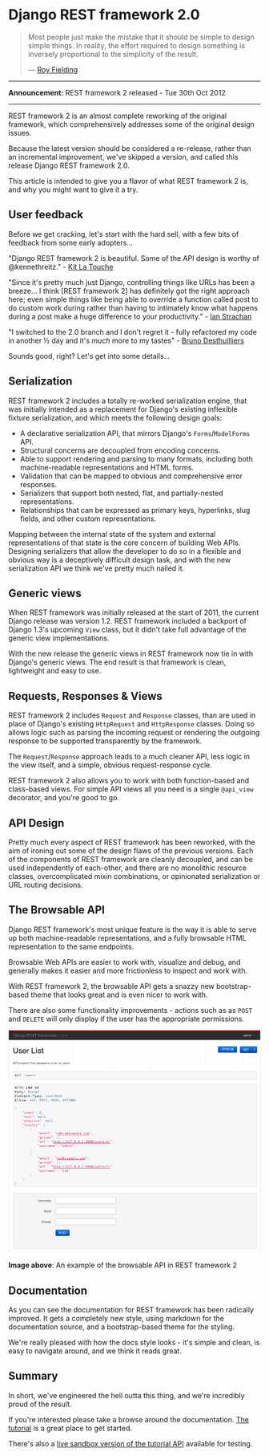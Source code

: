 # Django REST framework 2.0

> Most people just make the mistake that it should be simple to design simple things.  In reality, the effort required to design something is inversely proportional to the simplicity of the result.
>
> &mdash; [Roy Fielding][cite]

---

**Announcement:** REST framework 2 released - Tue 30th Oct 2012

---

REST framework 2 is an almost complete reworking of the original framework, which comprehensively addresses some of the original design issues.

Because the latest version should be considered a re-release, rather than an incremental improvement, we've skipped a version, and called this release Django REST framework 2.0.

This article is intended to give you a flavor of what REST framework 2 is, and why you might want to give it a try.

## User feedback

Before we get cracking, let's start with the hard sell, with a few bits of feedback from some early adopters…

"Django REST framework 2 is beautiful.  Some of the API design is worthy of @kennethreitz." - [Kit La Touche][quote1]

"Since it's pretty much just Django, controlling things like URLs has been a breeze...  I think [REST framework 2] has definitely got the right approach here; even simple things like being able to override a function called post to do custom work during rather than having to intimately know what happens during a post make a huge difference to your productivity." - [Ian Strachan][quote2]

"I switched to the 2.0 branch and I don't regret it - fully refactored my code in another &half; day and it's *much* more to my tastes" - [Bruno Desthuilliers][quote3]

Sounds good, right?  Let's get into some details...

## Serialization

REST framework 2 includes a totally re-worked serialization engine, that was initially intended as a replacement for Django's existing inflexible fixture serialization, and which meets the following design goals:

* A declarative serialization API, that mirrors Django's `Forms`/`ModelForms` API.
* Structural concerns are decoupled from encoding concerns.
* Able to support rendering and parsing to many formats, including both machine-readable representations and HTML forms.
* Validation that can be mapped to obvious and comprehensive error responses.
* Serializers that support both nested, flat, and partially-nested representations.
* Relationships that can be expressed as primary keys, hyperlinks, slug fields, and other custom representations.

Mapping between the internal state of the system and external representations of that state is the core concern of building Web APIs.  Designing serializers that allow the developer to do so in a flexible and obvious way is a deceptively difficult design task, and with the new serialization API we think we've pretty much nailed it.

## Generic views

When REST framework was initially released at the start of 2011, the current Django release was version 1.2.  REST framework included a backport of Django 1.3's upcoming `View` class, but it didn't take full advantage of the generic view implementations.

With the new release the generic views in REST framework now tie in with Django's generic views.  The end result is that framework is clean, lightweight and easy to use.

## Requests, Responses & Views

REST framework 2 includes `Request` and `Response` classes, than are used in place of Django's existing `HttpRequest` and `HttpResponse` classes.  Doing so allows logic such as parsing the incoming request or rendering the outgoing response to be supported transparently by the framework.

The `Request`/`Response` approach leads to a much cleaner API, less logic in the view itself, and a simple, obvious request-response cycle.

REST framework 2 also allows you to work with both function-based and class-based views.  For simple API views all you need is a single `@api_view` decorator, and you're good to go.


## API Design

Pretty much every aspect of REST framework has been reworked, with the aim of ironing out some of the design flaws of the previous versions.  Each of the components of REST framework are cleanly decoupled, and can be used independently of each-other, and there are no monolithic resource classes, overcomplicated mixin combinations, or opinionated serialization or URL routing decisions.

## The Browsable API

Django REST framework's most unique feature is the way it is able to serve up both machine-readable representations, and a fully browsable HTML representation to the same endpoints.

Browsable Web APIs are easier to work with, visualize and debug, and generally makes it easier and more frictionless to inspect and work with.

With REST framework 2, the browsable API gets a snazzy new bootstrap-based theme that looks great and is even nicer to work with.

There are also some functionality improvements - actions such as as `POST` and `DELETE` will only display if the user has the appropriate permissions.

![Browsable API][image]

**Image above**: An example of the browsable API in REST framework 2

## Documentation

As you can see the documentation for REST framework has been radically improved.  It gets a completely new style, using markdown for the documentation source, and a bootstrap-based theme for the styling.

We're really pleased with how the docs style looks - it's simple and clean, is easy to navigate around, and we think it reads great.

## Summary

In short, we've engineered the hell outta this thing, and we're incredibly proud of the result.

If you're interested please take a browse around the documentation.  [The tutorial][tut] is a great place to get started.

There's also a [live sandbox version of the tutorial API][sandbox] available for testing.

[cite]: http://roy.gbiv.com/untangled/2008/rest-apis-must-be-hypertext-driven#comment-724
[quote1]: https://twitter.com/kobutsu/status/261689665952833536
[quote2]: https://groups.google.com/d/msg/django-rest-framework/heRGHzG6BWQ/ooVURgpwVC0J
[quote3]: https://groups.google.com/d/msg/django-rest-framework/flsXbvYqRoY/9lSyntOf5cUJ
[image]: ../img/quickstart.png
[tut]: ../tutorial/1-serialization.md
[sandbox]: https://restframework.herokuapp.com/
